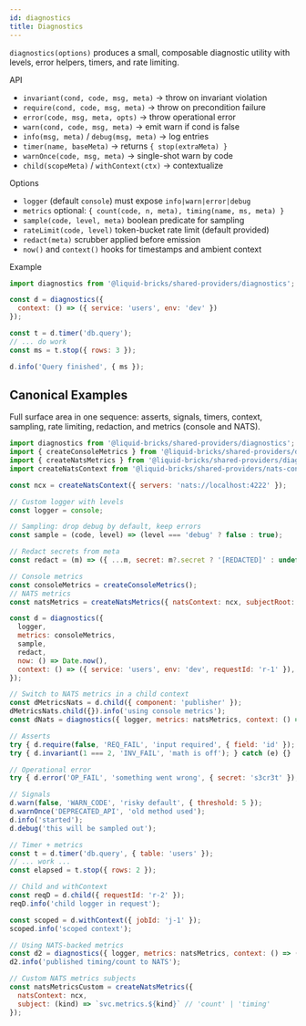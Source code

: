 ```yaml
---
id: diagnostics
title: Diagnostics
---
```


`diagnostics(options)` produces a small, composable diagnostic utility with levels, error helpers, timers, and rate limiting.

API

- `invariant(cond, code, msg, meta)` → throw on invariant violation
- `require(cond, code, msg, meta)` → throw on precondition failure
- `error(code, msg, meta, opts)` → throw operational error
- `warn(cond, code, msg, meta)` → emit warn if cond is false
- `info(msg, meta)` / `debug(msg, meta)` → log entries
- `timer(name, baseMeta)` → returns `{ stop(extraMeta) }`
- `warnOnce(code, msg, meta)` → single-shot warn by code
- `child(scopeMeta)` / `withContext(ctx)` → contextualize

Options

- `logger` (default `console`) must expose `info|warn|error|debug`
- `metrics` optional: `{ count(code, n, meta), timing(name, ms, meta) }`
- `sample(code, level, meta)` boolean predicate for sampling
- `rateLimit(code, level)` token-bucket rate limit (default provided)
- `redact(meta)` scrubber applied before emission
- `now()` and `context()` hooks for timestamps and ambient context

Example

```js
import diagnostics from '@liquid-bricks/shared-providers/diagnostics';

const d = diagnostics({
  context: () => ({ service: 'users', env: 'dev' })
});

const t = d.timer('db.query');
// ... do work
const ms = t.stop({ rows: 3 });

d.info('Query finished', { ms });
```

## Canonical Examples

Full surface area in one sequence: asserts, signals, timers, context, sampling, rate limiting, redaction, and metrics (console and NATS).

```js
import diagnostics from '@liquid-bricks/shared-providers/diagnostics';
import { createConsoleMetrics } from '@liquid-bricks/shared-providers/diagnostics/metrics/console';
import { createNatsMetrics } from '@liquid-bricks/shared-providers/diagnostics/metrics/nats';
import createNatsContext from '@liquid-bricks/shared-providers/nats-context';

const ncx = createNatsContext({ servers: 'nats://localhost:4222' });

// Custom logger with levels
const logger = console;

// Sampling: drop debug by default, keep errors
const sample = (code, level) => (level === 'debug' ? false : true);

// Redact secrets from meta
const redact = (m) => ({ ...m, secret: m?.secret ? '[REDACTED]' : undefined });

// Console metrics
const consoleMetrics = createConsoleMetrics();
// NATS metrics
const natsMetrics = createNatsMetrics({ natsContext: ncx, subjectRoot: 'metrics.shared' });

const d = diagnostics({
  logger,
  metrics: consoleMetrics,
  sample,
  redact,
  now: () => Date.now(),
  context: () => ({ service: 'users', env: 'dev', requestId: 'r-1' }),
});

// Switch to NATS metrics in a child context
const dMetricsNats = d.child({ component: 'publisher' });
dMetricsNats.child({}).info('using console metrics');
const dNats = diagnostics({ logger, metrics: natsMetrics, context: () => ({ component: 'publisher' }) });

// Asserts
try { d.require(false, 'REQ_FAIL', 'input required', { field: 'id' }); } catch (e) {}
try { d.invariant(1 === 2, 'INV_FAIL', 'math is off'); } catch (e) {}

// Operational error
try { d.error('OP_FAIL', 'something went wrong', { secret: 's3cr3t' }); } catch (e) {}

// Signals
d.warn(false, 'WARN_CODE', 'risky default', { threshold: 5 });
d.warnOnce('DEPRECATED_API', 'old method used');
d.info('started');
d.debug('this will be sampled out');

// Timer + metrics
const t = d.timer('db.query', { table: 'users' });
// ... work ...
const elapsed = t.stop({ rows: 2 });

// Child and withContext
const reqD = d.child({ requestId: 'r-2' });
reqD.info('child logger in request');

const scoped = d.withContext({ jobId: 'j-1' });
scoped.info('scoped context');

// Using NATS-backed metrics
const d2 = diagnostics({ logger, metrics: natsMetrics, context: () => ({ service: 'users' }) });
d2.info('published timing/count to NATS');

// Custom NATS metrics subjects
const natsMetricsCustom = createNatsMetrics({
  natsContext: ncx,
  subject: (kind) => `svc.metrics.${kind}` // 'count' | 'timing'
});
```
